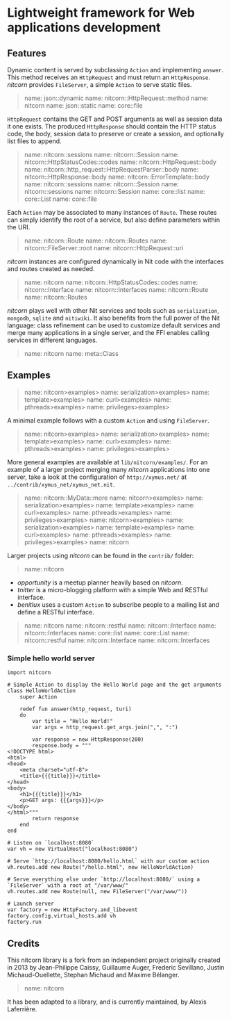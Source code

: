 # Lightweight framework for Web applications development

## Features

Dynamic content is served by subclassing `Action` and implementing `answer`.
This method receives an `HttpRequest` and must return an `HttpResponse`.
_nitcorn_ provides `FileServer`, a simple `Action` to serve static files.

> name: json::dynamic
> name: nitcorn::HttpRequest::method
> name: nitcorn
> name: json::static
> name: core::file

`HttpRequest` contains the GET and POST arguments as well as session data it one exists.
The produced `HttpResponse` should contain the HTTP status code, the body,
session data to preserve or create a session, and optionally list files to append.

> name: nitcorn::sessions
> name: nitcorn::Session
> name: nitcorn::HttpStatusCodes::codes
> name: nitcorn::HttpRequest::body
> name: nitcorn::http_request::HttpRequestParser::body
> name: nitcorn::HttpResponse::body
> name: nitcorn::ErrorTemplate::body
> name: nitcorn::sessions
> name: nitcorn::Session
> name: nitcorn::sessions
> name: nitcorn::Session
> name: core::list
> name: core::List
> name: core::file

Each `Action` may be associated to many instances of `Route`.
These routes can simply identify the root of a service,
but also define parameters within the URI.

> name: nitcorn::Route
> name: nitcorn::Routes
> name: nitcorn::FileServer::root
> name: nitcorn::HttpRequest::uri

_nitcorn_ instances are configured dynamically in Nit code with the interfaces and routes created as needed.

> name: nitcorn
> name: nitcorn::HttpStatusCodes::codes
> name: nitcorn::Interface
> name: nitcorn::Interfaces
> name: nitcorn::Route
> name: nitcorn::Routes

_nitcorn_ plays well with other Nit services and tools such as `serialization`, `mongodb`, `sqlite` and `nitiwiki`.
It also benefits from the full power of the Nit language:
class refinement can be used to customize default services and merge many applications in a single server,
and the FFI enables calling services in different languages.

> name: nitcorn
> name: meta::Class

## Examples

> name: nitcorn>examples>
> name: serialization>examples>
> name: template>examples>
> name: curl>examples>
> name: pthreads>examples>
> name: privileges>examples>

A minimal example follows with a custom `Action` and using `FileServer`.

> name: nitcorn>examples>
> name: serialization>examples>
> name: template>examples>
> name: curl>examples>
> name: pthreads>examples>
> name: privileges>examples>

More general examples are available at `lib/nitcorn/examples/`.
For an example of a larger project merging many _nitcorn_ applications into one server,
take a look at the configuration of `http://xymus.net/` at `../contrib/xymus_net/xymus_net.nit`.

> name: nitcorn::MyData::more
> name: nitcorn>examples>
> name: serialization>examples>
> name: template>examples>
> name: curl>examples>
> name: pthreads>examples>
> name: privileges>examples>
> name: nitcorn>examples>
> name: serialization>examples>
> name: template>examples>
> name: curl>examples>
> name: pthreads>examples>
> name: privileges>examples>
> name: nitcorn

Larger projects using _nitcorn_ can be found in the `contrib/` folder:

> name: nitcorn

* _opportunity_ is a meetup planner heavily based on _nitcorn_.
* _tnitter_ is a micro-blogging platform with a simple Web and RESTful interface.
* _benitlux_ uses a custom `Action` to subscribe people to a mailing list and define a RESTful interface.

> name: nitcorn
> name: nitcorn::restful
> name: nitcorn::Interface
> name: nitcorn::Interfaces
> name: core::list
> name: core::List
> name: nitcorn::restful
> name: nitcorn::Interface
> name: nitcorn::Interfaces

### Simple hello world server

~~~
import nitcorn

# Simple Action to display the Hello World page and the get arguments
class HelloWorldAction
	super Action

	redef fun answer(http_request, turi)
	do
		var title = "Hello World!"
		var args = http_request.get_args.join(",", ":")

		var response = new HttpResponse(200)
		response.body = """
<!DOCTYPE html>
<html>
<head>
	<meta charset="utf-8">
	<title>{{{title}}}</title>
</head>
<body>
	<h1>{{{title}}}</h1>
	<p>GET args: {{{args}}}</p>
</body>
</html>"""
		return response
	end
end

# Listen on `localhost:8080`
var vh = new VirtualHost("localhost:8080")

# Serve `http://localhost:8080/hello.html` with our custom action
vh.routes.add new Route("/hello.html", new HelloWorldAction)

# Serve everything else under `http://localhost:8080/` using a `FileServer` with a root at "/var/www/"
vh.routes.add new Route(null, new FileServer("/var/www/"))

# Launch server
var factory = new HttpFactory.and_libevent
factory.config.virtual_hosts.add vh
factory.run
~~~

## Credits

This nitcorn library is a fork from an independent project originally created in 2013 by
Jean-Philippe Caissy, Guillaume Auger, Frederic Sevillano, Justin Michaud-Ouellette,
Stephan Michaud and Maxime Bélanger.

> name: nitcorn

It has been adapted to a library, and is currently maintained, by Alexis Laferrière.

